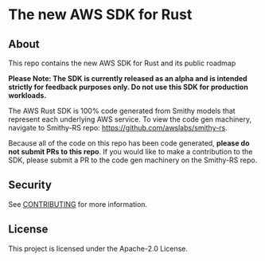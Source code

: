 # The new AWS SDK for Rust 

## About

This repo contains the new AWS SDK for Rust and its public roadmap

**Please Note: The SDK is currently released as an alpha and is intended strictly for feedback purposes only. Do not use this SDK for production workloads.**

The AWS Rust SDK is 100% code generated from Smithy models that represent each underlying AWS service. To view the code gen machinery, navigate to Smithy-RS repo: https://github.com/awslabs/smithy-rs. 

Because all of the code on this repo has been code generated, **please do not submit PRs to this repo**. If you would like to make a contribution to the SDK, please submit a PR to the code gen machinery on the Smithy-RS repo.

## Security

See [CONTRIBUTING](CONTRIBUTING.md#security-issue-notifications) for more information.

## License

This project is licensed under the Apache-2.0 License.

